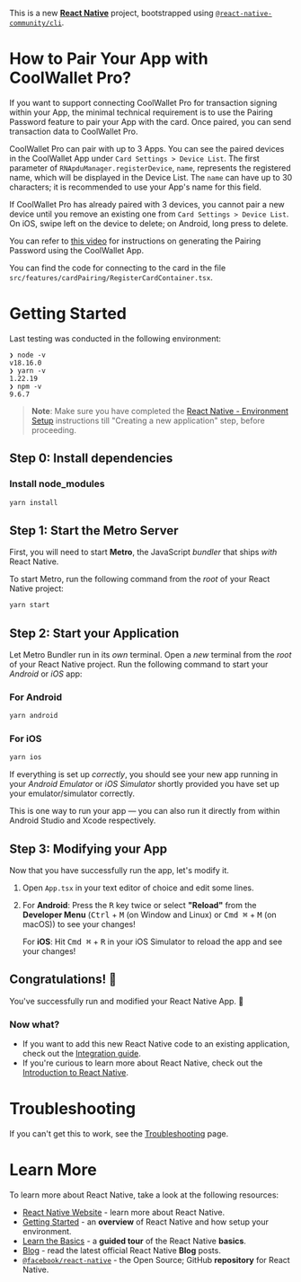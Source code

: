 This is a new [**React Native**](https://reactnative.dev) project, bootstrapped using [`@react-native-community/cli`](https://github.com/react-native-community/cli).

# How to Pair Your App with CoolWallet Pro?

If you want to support connecting CoolWallet Pro for transaction signing within your App, the minimal technical requirement is to use the Pairing Password feature to pair your App with the card. Once paired, you can send transaction data to CoolWallet Pro.

CoolWallet Pro can pair with up to 3 Apps. You can see the paired devices in the CoolWallet App under `Card Settings > Device List`. The first parameter of `RNApduManager.registerDevice`, `name`, represents the registered name, which will be displayed in the Device List. The `name` can have up to 30 characters; it is recommended to use your App's name for this field.

If CoolWallet Pro has already paired with 3 devices, you cannot pair a new device until you remove an existing one from `Card Settings > Device List`. On iOS, swipe left on the device to delete; on Android, long press to delete.

You can refer to [this video](https://www.youtube.com/watch?v=BwBjUp2gqWE) for instructions on generating the Pairing Password using the CoolWallet App.

You can find the code for connecting to the card in the file `src/features/cardPairing/RegisterCardContainer.tsx`.

# Getting Started

Last testing was conducted in the following environment:

```
❯ node -v
v18.16.0
❯ yarn -v
1.22.19
❯ npm -v
9.6.7
```

> **Note**: Make sure you have completed the [React Native - Environment Setup](https://reactnative.dev/docs/environment-setup) instructions till "Creating a new application" step, before proceeding.

## Step 0: Install dependencies

### Install node_modules

```bash
yarn install
```

## Step 1: Start the Metro Server

First, you will need to start **Metro**, the JavaScript _bundler_ that ships _with_ React Native.

To start Metro, run the following command from the _root_ of your React Native project:

```bash
yarn start
```

## Step 2: Start your Application

Let Metro Bundler run in its _own_ terminal. Open a _new_ terminal from the _root_ of your React Native project. Run the following command to start your _Android_ or _iOS_ app:

### For Android

```bash
yarn android
```

### For iOS

```bash
yarn ios
```

If everything is set up _correctly_, you should see your new app running in your _Android Emulator_ or _iOS Simulator_ shortly provided you have set up your emulator/simulator correctly.

This is one way to run your app — you can also run it directly from within Android Studio and Xcode respectively.

## Step 3: Modifying your App

Now that you have successfully run the app, let's modify it.

1. Open `App.tsx` in your text editor of choice and edit some lines.
2. For **Android**: Press the <kbd>R</kbd> key twice or select **"Reload"** from the **Developer Menu** (<kbd>Ctrl</kbd> + <kbd>M</kbd> (on Window and Linux) or <kbd>Cmd ⌘</kbd> + <kbd>M</kbd> (on macOS)) to see your changes!

   For **iOS**: Hit <kbd>Cmd ⌘</kbd> + <kbd>R</kbd> in your iOS Simulator to reload the app and see your changes!

## Congratulations! :tada:

You've successfully run and modified your React Native App. :partying_face:

### Now what?

- If you want to add this new React Native code to an existing application, check out the [Integration guide](https://reactnative.dev/docs/integration-with-existing-apps).
- If you're curious to learn more about React Native, check out the [Introduction to React Native](https://reactnative.dev/docs/getting-started).

# Troubleshooting

If you can't get this to work, see the [Troubleshooting](https://reactnative.dev/docs/troubleshooting) page.

# Learn More

To learn more about React Native, take a look at the following resources:

- [React Native Website](https://reactnative.dev) - learn more about React Native.
- [Getting Started](https://reactnative.dev/docs/environment-setup) - an **overview** of React Native and how setup your environment.
- [Learn the Basics](https://reactnative.dev/docs/getting-started) - a **guided tour** of the React Native **basics**.
- [Blog](https://reactnative.dev/blog) - read the latest official React Native **Blog** posts.
- [`@facebook/react-native`](https://github.com/facebook/react-native) - the Open Source; GitHub **repository** for React Native.
